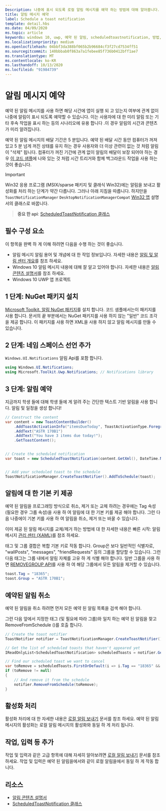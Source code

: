 ```yaml
---
Description: 나중에 표시 되도록 로컬 알림 메시지를 예약 하는 방법에 대해 알아봅니다.
title: 알림 메시지 예약
label: Schedule a toast notification
template: detail.hbs
ms.date: 04/09/2020
ms.topic: article
keywords: windows 10, uwp, 예약 된 알림, scheduledtoastnotification, 방법, 빠른 시작, 시작, 코드 샘플, 연습
ms.localizationpriority: medium
ms.openlocfilehash: 04bbf3da388bf065b2b96684cf3f27cd7534ff51
ms.sourcegitcommit: 140bbbab0f863a7a1febee85f736b0412bff1ae7
ms.translationtype: MT
ms.contentlocale: ko-KR
ms.lasthandoff: 10/13/2020
ms.locfileid: "91984739"
---
```

# <a name="schedule-a-toast-notification"></a>알림 메시지 예약

예약 된 알림 메시지를 사용 하면 해당 시간에 앱이 실행 되 고 있는지 여부에 관계 없이 나중에 알림이 표시 되도록 예약할 수 있습니다. 이는 사용자에 대 한 미리 알림 또는 기타 후속 작업을 표시 하는 등의 시나리오에 유용 합니다 .이 경우 알림의 시간과 콘텐츠가 미리 알려집니다.

예약 된 알림 메시지의 배달 기간은 5 분입니다. 예약 된 배달 시간 동안 컴퓨터가 꺼져 있고 5 분 넘게 꺼진 상태를 유지 하는 경우 사용자와 더 이상 관련이 없는 것 처럼 알림이 "삭제" 됩니다. 컴퓨터가 꺼진 기간에 관계 없이 알림의 배달이 보장 되어야 하는 경우 [이 코드 샘플](https://github.com/WindowsNotifications/quickstart-snoozable-toasts-even-if-computer-is-off)에 나와 있는 것 처럼 시간 트리거와 함께 백그라운드 작업을 사용 하는 것이 좋습니다.

> [!IMPORTANT]
> Win32 응용 프로그램 (MSIX/sparse 패키지 및 클래식 Win32)에는 알림을 보내고 활성화를 처리 하는 단계가 약간 다릅니다. 그러나 아래 지침을 따릅니다. 하지만을 `ToastNotificationManager` `DesktopNotificationManagerCompat` [Win32 앱](toast-desktop-apps.md) 설명서의 클래스로 바꿉니다.

> **중요 한 api**: [ScheduledToastNotification 클래스](/uwp/api/Windows.UI.Notifications.ScheduledToastNotification)


## <a name="prerequisites"></a>필수 구성 요소

이 항목을 완벽 하 게 이해 하려면 다음을 수행 하는 것이 좋습니다.

* 알림 메시지 알림 용어 및 개념에 대 한 작업 정보입니다. 자세한 내용은 [알림 및 알림 센터 개요](/archive/blogs/tiles_and_toasts/toast-notification-and-action-center-overview-for-windows-10)를 참조 하세요.
* Windows 10 알림 메시지 내용에 대해 잘 알고 있어야 합니다. 자세한 내용은 [알림 콘텐츠 설명서](adaptive-interactive-toasts.md)를 참조 하세요.
* Windows 10 UWP 앱 프로젝트


## <a name="step-1-install-nuget-package"></a>1 단계: NuGet 패키지 설치

[Microsoft Toolkit. 알림 NuGet 패키지](https://www.nuget.org/packages/Microsoft.Toolkit.Uwp.Notifications/)를 설치 합니다. 코드 샘플에서는이 패키지를 사용 합니다. 문서의 끝 부분에서는 NuGet 패키지를 사용 하지 않는 "일반" 코드 조각을 제공 합니다. 이 패키지를 사용 하면 XML을 사용 하지 않고 알림 메시지를 만들 수 있습니다.


## <a name="step-2-add-namespace-declarations"></a>2 단계: 네임 스페이스 선언 추가

`Windows.UI.Notifications` 알림 Api를 포함 합니다.

```csharp
using Windows.UI.Notifications;
using Microsoft.Toolkit.Uwp.Notifications; // Notifications library
```


## <a name="step-3-schedule-the-notification"></a>3 단계: 알림 예약

지금까지 학생 들에 대해 학생 들에 게 알려 주는 간단한 텍스트 기반 알림을 사용 합니다. 알림 및 일정을 생성 합니다!

```csharp
// Construct the content
var content = new ToastContentBuilder()
    .AddToastActivationInfo("itemsDueToday", ToastActivationType.Foreground)
    .AddText("ASTR 170B1")
    .AddText("You have 3 items due today!");
    .GetToastContent();

    
// Create the scheduled notification
var toast = new ScheduledToastNotification(content.GetXml(), DateTime.Now.AddSeconds(5));


// Add your scheduled toast to the schedule
ToastNotificationManager.CreateToastNotifier().AddToSchedule(toast);
```


## <a name="provide-a-primary-key-for-your-toast"></a>알림에 대 한 기본 키 제공

예약 된 알림을 프로그래밍 방식으로 취소, 제거 또는 교체 하려는 경우에는 Tag 속성 (필요한 경우 그룹 속성)을 사용 하 여 알림에 대 한 기본 키를 제공 해야 합니다. 그런 다음 나중에이 기본 키를 사용 하 여 알림을 취소, 제거 또는 바꿀 수 있습니다.

이미 제공 된 알림 메시지를 교체/제거 하는 방법에 대 한 자세한 내용은 빠른 시작: 알림 메시지 [관리 센터 (XAML)](/previous-versions/windows/apps/dn631260(v=win.10))를 참조 하세요.

태그 및 그룹 결합은 복합 기본 키로 작동 합니다. Group은 보다 일반적인 식별자로, "wallPosts", "messages", "friendRequests" 등의 그룹을 할당할 수 있습니다. 그런 다음 태그는 그룹 내에서 알림 자체를 고유 하 게 식별 해야 합니다. 일반 그룹을 사용 하면 [REMOVEGROUP API](/uwp/api/Windows.UI.Notifications.ToastNotificationHistory#Windows_UI_Notifications_ToastNotificationHistory_RemoveGroup_System_String_)를 사용 하 여 해당 그룹에서 모든 알림을 제거할 수 있습니다.

```csharp
toast.Tag = "18365";
toast.Group = "ASTR 170B1";
```


## <a name="cancel-scheduled-notifications"></a>예약된 알림 취소

예약 된 알림을 취소 하려면 먼저 모든 예약 된 알림 목록을 검색 해야 합니다.

그런 다음 앞에서 지정한 태그 (및 필요에 따라 그룹)와 일치 하는 예약 된 알림을 찾고 RemoveFromSchedule ()를 호출 합니다.

```csharp
// Create the toast notifier
ToastNotifier notifier = ToastNotificationManager.CreateToastNotifier();

// Get the list of scheduled toasts that haven't appeared yet
IReadOnlyList<ScheduledToastNotification> scheduledToasts = notifier.GetScheduledToastNotifications();

// Find our scheduled toast we want to cancel
var toRemove = scheduledToasts.FirstOrDefault(i => i.Tag == "18365" && i.Group == "ASTR 170B1");
if (toRemove != null)
{
    // And remove it from the schedule
    notifier.RemoveFromSchedule(toRemove);
}
```


## <a name="activation-handling"></a>활성화 처리

활성화 처리에 대 한 자세한 내용은 [로컬 알림 보내기](send-local-toast.md) 문서를 참조 하세요. 예약 된 알림 메시지의 활성화는 로컬 알림 메시지의 활성화와 동일 하 게 처리 됩니다.


## <a name="adding-actions-inputs-and-more"></a>작업, 입력 등 추가

작업 및 입력과 같은 고급 항목에 대해 자세히 알아보려면 [로컬 알림 보내기](send-local-toast.md) 문서를 참조 하세요. 작업 및 입력은 예약 된 알림을에서와 같이 로컬 알림을에서 동일 하 게 작동 합니다.


## <a name="resources"></a>리소스

* [알림 콘텐츠 설명서](adaptive-interactive-toasts.md)
* [ScheduledToastNotification 클래스](/uwp/api/Windows.UI.Notifications.ScheduledToastNotification)